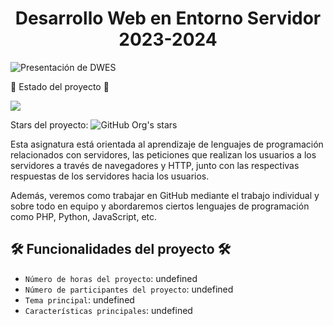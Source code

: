 <html>
<h1 align="center">Desarrollo Web en Entorno Servidor 2023-2024</h1>

![Presentación de DWES](https://github.com/rubenvf14/DWES/assets/145007165/fc74883e-841b-4d1b-84e2-33ef9d96b04c)


:construction: Estado del proyecto :construction: 
<p align="left">
<img src="https://img.shields.io/badge/Status-En_desarrollo-green">
</p>

Stars del proyecto:
![GitHub Org's stars](https://img.shields.io/github/stars/rubenvarela)

Esta asignatura está orientada al aprendizaje de lenguajes de programación relacionados con servidores, las peticiones que realizan los usuarios a los servidores a través de navegadores y HTTP, junto con las respectivas respuestas de los servidores hacia los usuarios.

Además, veremos como trabajar en GitHub mediante el trabajo individual y sobre todo en equipo y abordaremos ciertos lenguajes de programación como PHP, Python, JavaScript, etc.

## 🛠️ Funcionalidades del proyecto 🛠️
- `Número de horas del proyecto`: undefined
- `Número de participantes del proyecto`: undefined
- `Tema principal`: undefined
- `Características principales`: undefined 


</html>
